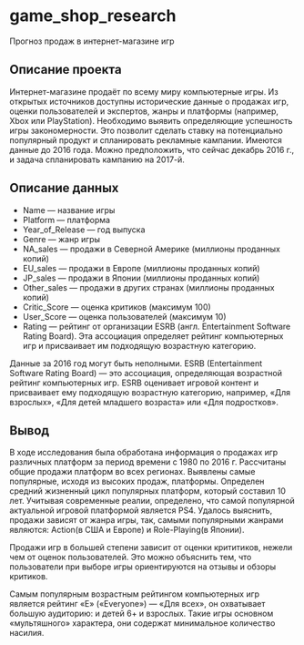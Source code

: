 # game_shop_research
Прогноз продаж в интернет-магазине игр
## Описание проекта

Интернет-магазине продаёт по всему миру компьютерные игры. Из открытых источников доступны исторические данные о продажах игр, оценки пользователей и экспертов, жанры и платформы (например, Xbox или PlayStation). Необходимо выявить определяющие успешность игры закономерности. Это позволит сделать ставку на потенциально популярный продукт и спланировать рекламные кампании.
Имеются данные до 2016 года. Можно предположить, что сейчас декабрь 2016 г., и задача спланировать кампанию на 2017-й. 


## Описание данных
- Name — название игры
- Platform — платформа
- Year_of_Release — год выпуска
- Genre — жанр игры
- NA_sales — продажи в Северной Америке (миллионы проданных копий)
- EU_sales — продажи в Европе (миллионы проданных копий)
- JP_sales — продажи в Японии (миллионы проданных копий)
- Other_sales — продажи в других странах (миллионы проданных копий)
- Critic_Score — оценка критиков (максимум 100)
- User_Score — оценка пользователей (максимум 10)
- Rating — рейтинг от организации ESRB (англ. Entertainment Software Rating Board). Эта ассоциация определяет рейтинг компьютерных игр и присваивает им подходящую возрастную категорию.

Данные за 2016 год могут быть неполными.
ESRB (Entertainment Software Rating Board) — это ассоциация, определяющая возрастной рейтинг компьютерных игр. ESRB оценивает игровой контент и присваивает ему подходящую возрастную категорию, например, «Для взрослых», «Для детей младшего возраста» или «Для подростков».

## Вывод

В ходе исследования была обработана информация о продажах игр различных платформ за период времени с 1980 по 2016 г. Рассчитаны общие продажи платформ во всех регионах. Выявлены самые популярные, исходя из высоких продаж, платформы. Определен средний жизненный цикл популярных платформ, который составил 10 лет.
Учитывая современные реалии, определено, что самой популярной актуальной игровой платформой является PS4. Удалось выяснить, продажи зависят от жанра игры, так, самыми популярными жанрами являются: Action(в США и Европе) и Role-Playing(в Японии).

Продажи игр в большей степени зависит от оценки крититиков, нежели чем от оценок пользователей. Это можно объяснить тем, что пользователи при выборе игры ориентируются на отзывы и обзоры критиков.

Самым популярным возрастным рейтингом компьютерных игр является рейтинг «E» («Everyone») — «Для всех», он охватывает большую аудиторию: и детей 6+ и взрослых. Такие игры основном «мультяшного» характера, они содержат минимальное количество насилия.
